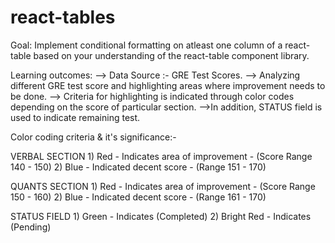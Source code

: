 # react-tables

Goal: Implement conditional formatting on atleast one column of a react-table based on your understanding of the react-table component library. 

Learning outcomes:
--> Data Source :- GRE Test Scores.
--> Analyzing different GRE test score and highlighting areas where improvement needs to be done.
--> Criteria for highlighting is indicated through color codes depending on the score of particular section.
-->In addition, STATUS field is used to indicate remaining test.

Color coding criteria & it's significance:-

VERBAL SECTION
    1) Red - Indicates area of improvement - (Score Range 140 - 150)
    2) Blue - Indicated decent score - (Range 151 - 170)

QUANTS SECTION
    1) Red - Indicates area of improvement - (Score Range 150 - 160)
    2) Blue - Indicated decent score - (Range 161 - 170)

STATUS FIELD
    1) Green - Indicates (Completed)
    2) Bright Red - Indicates (Pending)













